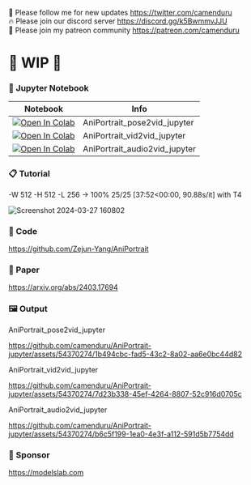 🐣 Please follow me for new updates https://twitter.com/camenduru <br />
🔥 Please join our discord server https://discord.gg/k5BwmmvJJU <br />
🥳 Please join my patreon community https://patreon.com/camenduru <br />

# 🚦 WIP 🚦

### 🍊 Jupyter Notebook

| Notebook | Info
| --- | --- |
[![Open In Colab](https://colab.research.google.com/assets/colab-badge.svg)](https://colab.research.google.com/github/camenduru/AniPortrait-jupyter/blob/main/AniPortrait_pose2vid_jupyter.ipynb) | AniPortrait_pose2vid_jupyter
[![Open In Colab](https://colab.research.google.com/assets/colab-badge.svg)](https://colab.research.google.com/github/camenduru/AniPortrait-jupyter/blob/main/AniPortrait_vid2vid_jupyter.ipynb) | AniPortrait_vid2vid_jupyter
[![Open In Colab](https://colab.research.google.com/assets/colab-badge.svg)](https://colab.research.google.com/github/camenduru/AniPortrait-jupyter/blob/main/AniPortrait_audio2vid_jupyter.ipynb) | AniPortrait_audio2vid_jupyter

### 📋 Tutorial

-W 512 -H 512 -L 256 -> 100% 25/25 [37:52<00:00, 90.88s/it] with T4

![Screenshot 2024-03-27 160802](https://github.com/camenduru/AniPortrait-jupyter/assets/54370274/2eddfe9c-25a8-4558-8666-0127c1e09226)

### 🧬 Code
https://github.com/Zejun-Yang/AniPortrait

### 📄 Paper
https://arxiv.org/abs/2403.17694

### 🖼 Output
AniPortrait_pose2vid_jupyter

https://github.com/camenduru/AniPortrait-jupyter/assets/54370274/1b494cbc-fad5-43c2-8a02-aa6e0bc44d82

AniPortrait_vid2vid_jupyter

https://github.com/camenduru/AniPortrait-jupyter/assets/54370274/7d23b338-45ef-4264-8807-52c916d0705c

AniPortrait_audio2vid_jupyter

https://github.com/camenduru/AniPortrait-jupyter/assets/54370274/b6c5f199-1ea0-4e3f-a112-591d5b7754dd

### 🏢 Sponsor
https://modelslab.com
